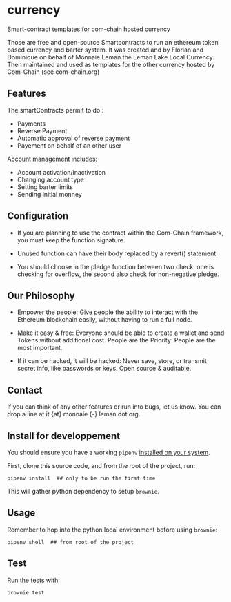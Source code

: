 # currency

Smart-contract templates for com-chain hosted currency

Those are free and open-source Smartcontracts to run an ethereum token
based currency and barter system.  It was created and by Florian and
Dominique on behalf of Monnaie Leman the Leman Lake Local
Currency. Then maintained and used as templates for the other currency
hosted by Com-Chain (see com-chain.org)

## Features

The smartContracts permit to do :

- Payments
- Reverse Payment
- Automatic approval of reverse payment
- Payement on behalf of an other user

Account management includes:

- Account activation/inactivation
- Changing account type
- Setting barter limits
- Sending initial monney

## Configuration

- If you are planning to use the contract within the Com-Chain
  framework, you must keep the function signature.

- Unused function can have their body replaced by a revert() statement.

- You should choose in the pledge function between two check: one is
  checking for overflow, the second also check for non-negative
  pledge.

## Our Philosophy

- Empower the people: Give people the ability to interact with the
  Ethereum blockchain easily, without having to run a full node.

- Make it easy & free: Everyone should be able to create a wallet and
  send Tokens without additional cost.  People are the Priority:
  People are the most important.

- If it can be hacked, it will be hacked: Never save, store, or
  transmit secret info, like passwords or keys. Open source &
  auditable.

## Contact

If you can think of any other features or run into bugs, let us
know. You can drop a line at it {at} monnaie {-} leman dot org.

## Install for developpement

You should ensure you have a working `pipenv` [installed on your
system](https://github.com/pypa/pipenv#installation).

First, clone this source code, and from the root of the project, run:

```shell
pipenv install  ## only to be run the first time
```

This will gather python dependency to setup `brownie`.

## Usage

Remember to hop into the python local environment before using `brownie`:

```shell
pipenv shell  ## from root of the project
```

## Test

Run the tests with:

```shell
brownie test
```